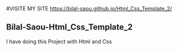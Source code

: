#VISITE MY SITE
https://bilal-saou.github.io/Html_Css_Template_2/


## Bilal-Saou-Html_Css_Template_2
I have doing this Project with Html and Css
